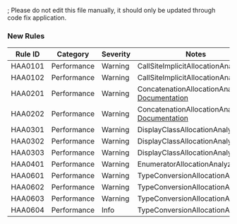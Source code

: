 ; Please do not edit this file manually, it should only be updated through code fix application.

### New Rules
Rule ID | Category | Severity | Notes
--------|----------|----------|-------
HAA0101 | Performance | Warning | CallSiteImplicitAllocationAnalyzer
HAA0102 | Performance | Warning | CallSiteImplicitAllocationAnalyzer
HAA0201 | Performance | Warning | ConcatenationAllocationAnalyzer, [Documentation](http://msdn.microsoft.com/en-us/library/2839d5h5(v=vs.110).aspx)
HAA0202 | Performance | Warning | ConcatenationAllocationAnalyzer, [Documentation](http://msdn.microsoft.com/en-us/library/yz2be5wk.aspx)
HAA0301 | Performance | Warning | DisplayClassAllocationAnalyzer
HAA0302 | Performance | Warning | DisplayClassAllocationAnalyzer
HAA0303 | Performance | Warning | DisplayClassAllocationAnalyzer
HAA0401 | Performance | Warning | EnumeratorAllocationAnalyzer
HAA0601 | Performance | Warning | TypeConversionAllocationAnalyzer
HAA0602 | Performance | Warning | TypeConversionAllocationAnalyzer
HAA0603 | Performance | Warning | TypeConversionAllocationAnalyzer
HAA0604 | Performance | Info | TypeConversionAllocationAnalyzer
